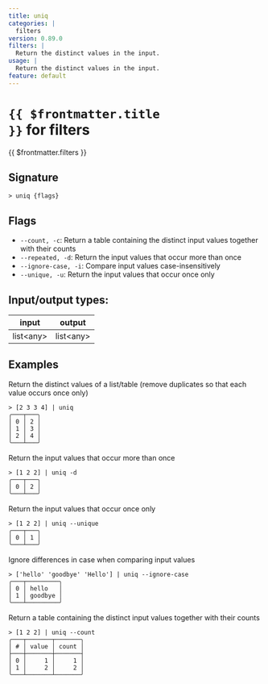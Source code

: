 ```yaml
---
title: uniq
categories: |
  filters
version: 0.89.0
filters: |
  Return the distinct values in the input.
usage: |
  Return the distinct values in the input.
feature: default
---
```

<!-- This file is automatically generated. Please edit the command in https://github.com/nushell/nushell instead. -->

# <code>{{ $frontmatter.title }}</code> for filters

<div class='command-title'>{{ $frontmatter.filters }}</div>

## Signature

```> uniq {flags} ```

## Flags

 -  `--count, -c`: Return a table containing the distinct input values together with their counts
 -  `--repeated, -d`: Return the input values that occur more than once
 -  `--ignore-case, -i`: Compare input values case-insensitively
 -  `--unique, -u`: Return the input values that occur once only


## Input/output types:

| input     | output    |
| --------- | --------- |
| list\<any\> | list\<any\> |

## Examples

Return the distinct values of a list/table (remove duplicates so that each value occurs once only)
```nu
> [2 3 3 4] | uniq
╭───┬───╮
│ 0 │ 2 │
│ 1 │ 3 │
│ 2 │ 4 │
╰───┴───╯

```

Return the input values that occur more than once
```nu
> [1 2 2] | uniq -d
╭───┬───╮
│ 0 │ 2 │
╰───┴───╯

```

Return the input values that occur once only
```nu
> [1 2 2] | uniq --unique
╭───┬───╮
│ 0 │ 1 │
╰───┴───╯

```

Ignore differences in case when comparing input values
```nu
> ['hello' 'goodbye' 'Hello'] | uniq --ignore-case
╭───┬─────────╮
│ 0 │ hello   │
│ 1 │ goodbye │
╰───┴─────────╯

```

Return a table containing the distinct input values together with their counts
```nu
> [1 2 2] | uniq --count
╭───┬───────┬───────╮
│ # │ value │ count │
├───┼───────┼───────┤
│ 0 │     1 │     1 │
│ 1 │     2 │     2 │
╰───┴───────┴───────╯

```

